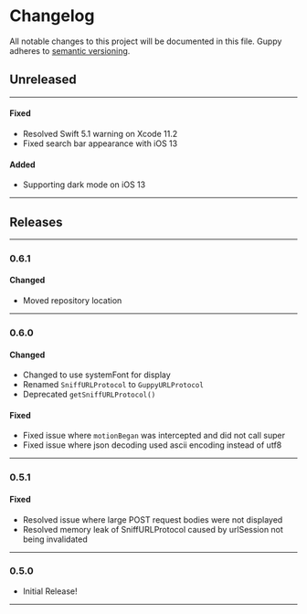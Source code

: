 # Changelog
All notable changes to this project will be documented in this file. Guppy adheres to [semantic versioning](http://semver.org/).


## Unreleased

---

#### Fixed

* Resolved Swift 5.1 warning on Xcode 11.2
* Fixed search bar appearance with iOS 13

#### Added

* Supporting dark mode on iOS 13

---

## Releases

---

### 0.6.1

#### Changed

* Moved repository location

---

### 0.6.0

#### Changed

* Changed to use systemFont for display
* Renamed `SniffURLProtocol` to `GuppyURLProtocol`
* Deprecated `getSniffURLProtocol()`

#### Fixed

* Fixed issue where `motionBegan` was intercepted and did not call super
* Fixed issue where json decoding used ascii encoding instead of utf8

---

### 0.5.1

#### Fixed
* Resolved issue where large POST request bodies were not displayed
* Resolved memory leak of SniffURLProtocol caused by urlSession not being invalidated

---

### 0.5.0
* Initial Release!
 
---
